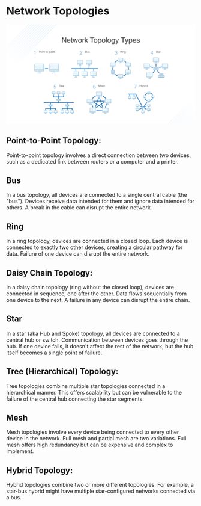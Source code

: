 # Network Topologies

![Network Toplogies](/images/network-topology-types-1024x536.png)

## Point-to-Point Topology:
Point-to-point topology involves a direct connection between two devices, such as a dedicated link 
between routers or a computer and a printer.


## Bus
In a bus topology, all devices are connected to a single central cable (the "bus"). Devices receive data 
intended for them and ignore data intended for others. A break in the cable can disrupt the entire network.

## Ring
In a ring topology, devices are connected in a closed loop. Each device is connected to exactly two other 
devices, creating a circular pathway for data. Failure of one device can disrupt the entire network.

## Daisy Chain Topology:
In a daisy chain topology (ring without the closed loop), devices are connected in sequence, one after the other. Data flows 
sequentially from one device to the next. A failure in any device can disrupt the entire chain.


## Star
In a star (aka Hub and Spoke) topology, all devices are connected to a central hub or switch. Communication between devices goes 
through the hub. If one device fails, it doesn't affect the rest of the network, but the hub itself 
becomes a single point of failure.

## Tree (Hierarchical) Topology:
Tree topologies combine multiple star topologies connected in a hierarchical manner. This offers 
scalability but can be vulnerable to the failure of the central hub connecting the star segments.

## Mesh
Mesh topologies involve every device being connected to every other device in the network. Full mesh and 
partial mesh are two variations. Full mesh offers high redundancy but can be expensive and complex to 
implement.

## Hybrid Topology:
Hybrid topologies combine two or more different topologies. For example, a star-bus hybrid might 
have multiple star-configured networks connected via a bus.

